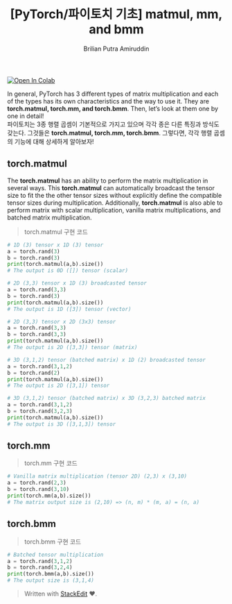 ﻿---
layout: post
toc: true
title: "[PyTorch/파이토치 기초] matmul, mm, and bmm"
categories: study-log
tags: [machine-learning, pytorch]
author:
  - Brilian Putra Amiruddin
---

<a href="https://colab.research.google.com/github/googlecolab/colabtools/blob/master/notebooks/colab-github-demo.ipynb">  <img src="https://colab.research.google.com/assets/colab-badge.svg" alt="Open In Colab"/></a>

In general, PyTorch has 3 different types of matrix multiplication and each of the types has its own characteristics and the way to use it. They are **torch.matmul, torch.mm, and torch.bmm**. Then, let’s look at them one by one in detail!<br>
파이토치는 3종 행렬 곱셈이 기본적으로 가지고 있으며 각각 종은 다른 특징과 방식도 갖는다. 그것들은 **torch.matmul, torch.mm, torch.bmm**. 그렇다면, 각각 행렬 곱셈의 기능에 대해 상세하게 알아보자!

## torch.matmul

The **torch.matmul** has an ability to perform the matrix multiplication in several ways. This **torch.matmul** can automatically broadcast the tensor size to fit the the other tensor sizes without explicitly define the compatible tensor sizes during multiplication. Additionally, **torch.matmul** is also able to perform matrix with scalar multiplication, vanilla matrix multiplications, and batched matrix multiplication.

> torch.matmul 구현 코드

```python
# 1D (3) tensor x 1D (3) tensor
a = torch.rand(3)
b = torch.rand(3)
print(torch.matmul(a,b).size())
# The output is 0D ([]) tensor (scalar)

# 2D (3,3) tensor x 1D (3) broadcasted tensor
a = torch.rand(3,3)
b = torch.rand(3)
print(torch.matmul(a,b).size())
# The output is 1D ([3]) tensor (vector)

# 2D (3,3) tensor x 2D (3x3) tensor
a = torch.rand(3,3)
b = torch.rand(3,3)
print(torch.matmul(a,b).size())
# The output is 2D ([3,3]) tensor (matrix)

# 3D (3,1,2) tensor (batched matrix) x 1D (2) broadcasted tensor
a = torch.rand(3,1,2)
b = torch.rand(2)
print(torch.matmul(a,b).size())
# The output is 2D ([3,1]) tensor

# 3D (3,1,2) tensor (batched matrix) x 3D (3,2,3) batched matrix
a = torch.rand(3,1,2)
b = torch.rand(3,2,3)
print(torch.matmul(a,b).size())
# The output is 3D ([3,1,3]) tensor
``` 
## torch.mm

> torch.mm 구현 코드

```python
# Vanilla matrix multiplication (tensor 2D) (2,3) x (3,10)
a = torch.rand(2,3)
b = torch.rand(3,10)
print(torch.mm(a,b).size())
# The matrix output size is (2,10) => (n, m) * (m, a) = (n, a)
```


## torch.bmm

> torch.bmm 구현 코드

```python
# Batched tensor multiplication
a = torch.rand(3,1,2)
b = torch.rand(3,2,4)
print(torch.bmm(a,b).size())
# The output size is (3,1,4)
```

> Written with [StackEdit](https://stackedit.io/) ❤️.

